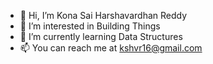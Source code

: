 - 👋 Hi, I’m Kona Sai Harshavardhan Reddy
- 👀 I’m interested in Building Things
- 🌱 I’m currently learning Data Structures
- 📫 You can reach me at kshvr16@gmail.com

<!---
Harsha16699/Harsha16699 is a ✨ special ✨ repository because its `README.md` (this file) appears on your GitHub profile.
You can click the Preview link to take a look at your changes.
💞️ I’m looking to collaborate on ...
--->
